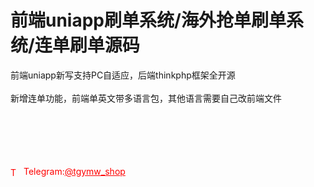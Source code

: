 # 前端uniapp刷单系统/海外抢单刷单系统/连单刷单源码

前端uniapp新写支持PC自适应，后端thinkphp框架全开源<br><br>新增连单功能，前端单英文带多语言包，其他语言需要自己改前端文件<br><br><br><br><br><br>




<p style="color: red;"><img src="https://cdn-icons-png.flaticon.com/512/2111/2111646.png" alt="Telegram Icon" style="width: 16px; vertical-align: middle; margin-right: 5px;">Telegram:<a href="https://t.me/tgymw_shop" style="color: red;">@tgymw_shop</a></p>
